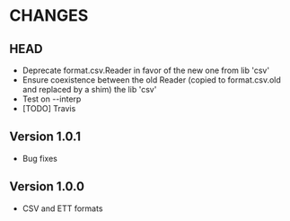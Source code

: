 CHANGES
================================================================================

HEAD
--------------------------------------------------------------------------------
 - Deprecate format.csv.Reader in favor of the new one from lib 'csv'
 - Ensure coexistence between the old Reader (copied to format.csv.old and
   replaced by a shim) the lib 'csv'
 - Test on --interp
 - [TODO] Travis

Version 1.0.1
--------------------------------------------------------------------------------
 - Bug fixes

Version 1.0.0
--------------------------------------------------------------------------------
 - CSV and ETT formats

